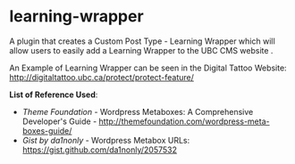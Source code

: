 learning-wrapper
================

A plugin that creates a Custom Post Type - Learning Wrapper which will allow users to easily add a Learning Wrapper to the UBC CMS website . 

An Example of Learning Wrapper can be seen in the Digital Tattoo Website:
http://digitaltattoo.ubc.ca/protect/protect-feature/



**List of Reference Used**:

* *Theme Foundation* - Wordpress Metaboxes: A Comprehensive Developer's Guide - http://themefoundation.com/wordpress-meta-boxes-guide/
* *Gist by da1nonly* - Wordpress Metabox URLs: https://gist.github.com/da1nonly/2057532
